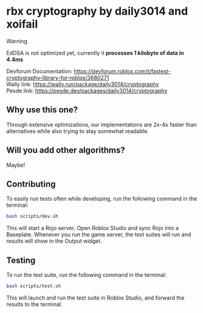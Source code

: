 # rbx cryptography by daily3014 and xoifail

> [!WARNING]
> EdDSA is not optimized yet, currently it **processes 1 kilobyte of data in 4.4ms**

Devforum Documentation: https://devforum.roblox.com/t/fastest-cryptography-library-for-roblox/3680271 \
Wally link: https://wally.run/package/daily3014/cryptography \
Pesde link: https://pesde.dev/packages/daily3014/cryptography

## Why use this one?

Through extensive optimizations, our implementations are 2x-4x faster than alternatives while also trying to stay somewhat readable.

## Will you add other algorithms?

Maybe!

## Contributing

To easily run tests often while developing, run the following command in the terminal:

```bash
bash scripts/dev.sh
```

This will start a Rojo server. Open Roblox Studio and sync Rojo into a Baseplate. Whenever you run the game server, the test suites will run and results will show in the Output widget.

## Testing

To run the test suite, run the following command in the terminal:

```bash
bash scripts/test.sh
```

This will launch and run the test suite in Roblox Studio, and forward the results to the terminal.
